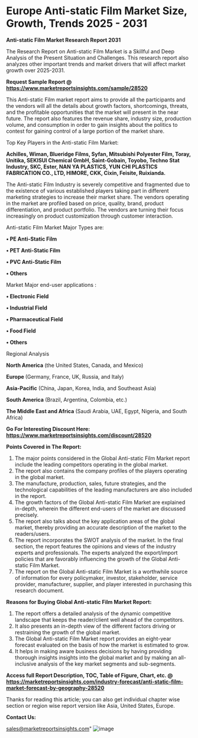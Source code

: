 # Europe Anti-static Film Market Size, Growth, Trends 2025 - 2031

<strong>Anti-static Film Market Research Report 2031</strong>

The Research Report on Anti-static Film Market is a Skillful and Deep Analysis of the Present Situation and Challenges. This research report also analyzes other important trends and market drivers that will affect market growth over 2025-2031.

<strong>Request Sample Report @ <a href=https://www.marketreportsinsights.com/sample/28520>https://www.marketreportsinsights.com/sample/28520</a></strong>

This Anti-static Film market report aims to provide all the participants and the vendors will all the details about growth factors, shortcomings, threats, and the profitable opportunities that the market will present in the near future. The report also features the revenue share, industry size, production volume, and consumption in order to gain insights about the politics to contest for gaining control of a large portion of the market share.

Top Key Players in the Anti-static Film Market:

<strong>Achilles, Wiman, Blueridge Films, Syfan, Mitsubishi Polyester Film, Toray, Unitika, SEKISUI Chemical GmbH, Saint-Gobain, Toyobo, Techno Stat Industry, SKC, Ester, NAN YA PLASTICS, YUN CHI PLASTICS FABRICATION CO., LTD, HIMORE, CKK, Cixin, Feisite, Ruixianda.</strong>

The Anti-static Film Industry is severely competitive and fragmented due to the existence of various established players taking part in different marketing strategies to increase their market share. The vendors operating in the market are profiled based on price, quality, brand, product differentiation, and product portfolio. The vendors are turning their focus increasingly on product customization through customer interaction.

Anti-static Film Market Major Types are:

<strong>• PE Anti-Static Film

• PET Anti-Static Film

• PVC Anti-Static Film

• Others</strong>

Market Major end-user applications :

<strong>• Electronic Field

• Industrial Field

• Pharmaceutical Field

• Food Field

• Others</strong>

Regional Analysis

</u><strong><b>North America</b></strong> (the United States, Canada, and Mexico)

<strong><b>Europe </b></strong>(Germany, France, UK, Russia, and Italy)

<strong><b>Asia-Pacific</b></strong> (China, Japan, Korea, India, and Southeast Asia)

<strong><b>South America</b></strong> (Brazil, Argentina, Colombia, etc.)

<strong><b>The Middle East and Africa</b></strong> (Saudi Arabia, UAE, Egypt, Nigeria, and South Africa)

<strong>Go For Interesting Discount Here: <a href=https://www.marketreportsinsights.com/discount/28520>https://www.marketreportsinsights.com/discount/28520</a></strong>

<strong>Points Covered in The Report:</strong>
<ol>
  <li>The major points considered in the Global Anti-static Film Market report include the leading competitors operating in the global market.</li>
  <li>The report also contains the company profiles of the players operating in the global market.</li>
  <li>The manufacture, production, sales, future strategies, and the technological capabilities of the leading manufacturers are also included in the report.</li>
  <li>The growth factors of the Global Anti-static Film Market are explained in-depth, wherein the different end-users of the market are discussed precisely.</li>
  <li>The report also talks about the key application areas of the global market, thereby providing an accurate description of the market to the readers/users.</li>
  <li>The report incorporates the SWOT analysis of the market. In the final section, the report features the opinions and views of the industry experts and professionals. The experts analyzed the export/import policies that are favorably influencing the growth of the Global Anti-static Film Market.</li>
  <li>The report on the Global Anti-static Film Market is a worthwhile source of information for every policymaker, investor, stakeholder, service provider, manufacturer, supplier, and player interested in purchasing this research document.</li>
</ol>
<strong>Reasons for Buying Global Anti-static Film Market Report:</strong>

<ol>
  <li>The report offers a detailed analysis of the dynamic competitive landscape that keeps the reader/client well ahead of the competitors.</li>
  <li>It also presents an in-depth view of the different factors driving or restraining the growth of the global market.</li>
  <li>The Global Anti-static Film Market report provides an eight-year forecast evaluated on the basis of how the market is estimated to grow.</li>
  <li>It helps in making aware business decisions by having providing thorough insights insights into the global market and by making an all-inclusive analysis of the key market segments and sub-segments.</li>
</ol>
<strong>Access full Report Description, TOC, Table of Figure, Chart, etc. @ <a href=https://marketreportsinsights.com/industry-forecast/anti-static-film-market-forecast-by-geography-28520>https://marketreportsinsights.com/industry-forecast/anti-static-film-market-forecast-by-geography-28520</a></strong>


Thanks for reading this article; you can also get individual chapter wise section or region wise report version like Asia, United States, Europe.

<strong>Contact Us:</strong>

sales@marketreportsinsights.com"
![image](https://github.com/user-attachments/assets/d1ed7478-3c37-4c40-9ac8-05cb1d644af8)
